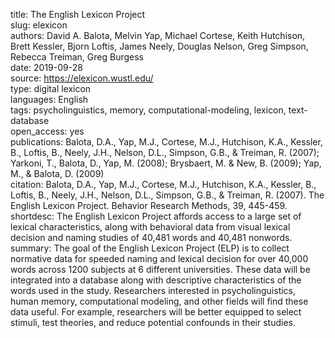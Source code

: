 title: The English Lexicon Project \
slug: elexicon \
authors: David A. Balota, Melvin Yap, Michael Cortese, Keith Hutchison, Brett Kessler, Bjorn Loftis, James Neely, Douglas Nelson, Greg Simpson, Rebecca Treiman, Greg Burgess \
date: 2019-09-28 \
source: https://elexicon.wustl.edu/ \
type: digital lexicon \
languages: English \
tags: psycholinguistics, memory, computational-modeling, lexicon, text-database \
open_access: yes \
publications: Balota, D.A., Yap, M.J., Cortese, M.J., Hutchison, K.A., Kessler, B., Loftis, B., Neely, J.H., Nelson, D.L., Simpson, G.B., & Treiman, R. (2007); Yarkoni, T., Balota, D., Yap, M. (2008); Brysbaert, M. & New, B. (2009); Yap, M., & Balota, D. (2009) \
citation: Balota, D.A., Yap, M.J., Cortese, M.J., Hutchison, K.A., Kessler, B., Loftis, B., Neely, J.H., Nelson, D.L., Simpson, G.B., & Treiman, R. (2007). The English Lexicon Project. Behavior Research Methods, 39, 445-459. \
shortdesc: The English Lexicon Project affords access to a large set of lexical characteristics, along with behavioral data from visual lexical decision and naming studies of 40,481 words and 40,481 nonwords. \
summary: The goal of the English Lexicon Project (ELP) is to collect normative data for speeded naming and lexical decision for over 40,000 words across 1200 subjects at 6 different universities. These data will be integrated into a database along with descriptive characteristics of the words used in the study. Researchers interested in psycholinguistics, human memory, computational modeling, and other fields will find these data useful. For example, researchers will be better equipped to select stimuli, test theories, and reduce potential confounds in their studies.
